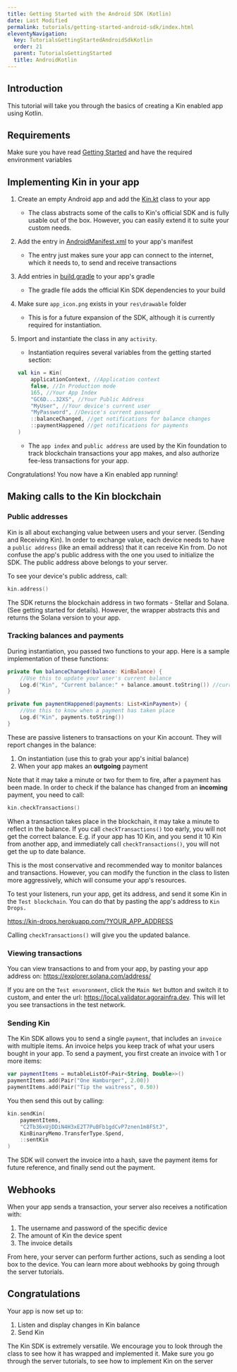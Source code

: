 ```yaml
---
title: Getting Started with the Android SDK (Kotlin)
date: Last Modified
permalink: tutorials/getting-started-android-sdk/index.html
eleventyNavigation:
  key: TutorialsGettingStartedAndroidSdkKotlin
  order: 21
  parent: TutorialsGettingStarted
  title: AndroidKotlin
---
```


## Introduction

This tutorial will take you through the basics of creating a Kin enabled app using Kotlin.

## Requirements

Make sure you have read [Getting Started](/tutorials/getting-started/) and have the required environment variables

## Implementing Kin in your app

1. Create an empty Android app and add the [Kin.kt](https://github.com/kintegrate/kin-starter-kotlin/blob/master/app/src/main/java/com/kin/kin/Kin.kt) class to your app

   - The class abstracts some of the calls to Kin's official SDK and is fully usable out of the box. However, you can easily extend it to suite your custom needs.

2. Add the entry in [AndroidManifest.xml](https://github.com/kintegrate/kin-starter-kotlin/blob/master/quick-start/AndroidManifest.xml) to your app's manifest
   - The entry just makes sure your app can connect to the internet, which it needs to, to send and receive transactions
3. Add entries in [build.gradle](https://github.com/kintegrate/kin-starter-kotlin/blob/master/quick-start/build.gradle) to your app's gradle
   - The gradle file adds the official Kin SDK dependencies to your build
4. Make sure `app_icon.png` exists in your `res\drawable` folder
   - This is for a future expansion of the SDK, although it is currently required for instantiation.
5. Import and instantiate the class in any `activity`.
   - Instantiation requires several variables from the getting started section:
   ```kotlin
   val kin = Kin(
       applicationContext, //Application context
       false, //In Production mode
       165, //Your App Index
       "GC6D...32XS", //Your Public Address
       "MyUser", //Your device's current user
       "MyPassword", //Device's current password
       ::balanceChanged, //get notifications for balance changes
       ::paymentHappened //get notifications for payments
   )
   ```
   - The `app index` and `public address` are used by the Kin foundation to track blockchain transactions your app makes, and also authorize fee-less transactions for your app.

Congratulations! You now have a Kin enabled app running!

## Making calls to the Kin blockchain

### Public addresses

Kin is all about exchanging value between users and your server. (Sending and Receiving Kin). In order to exchange value, each device needs to have a `public address` (like an email address) that it can receive Kin from. Do not confuse the app's public address with the one you used to initialize the SDK. The public address above belongs to your server.

To see your device's public address, call:

```kotlin
kin.address()
```

The SDK returns the blockchain address in two formats - Stellar and Solana. (See getting started for details). However, the wrapper abstracts this and returns the Solana version to your app.

### Tracking balances and payments

During instantiation, you passed two functions to your app. Here is a sample implementation of these functions:

```kotlin
private fun balanceChanged(balance: KinBalance) {
    //Use this to update your user's current balance
    Log.d("Kin", "Current balance:" + balance.amount.toString()) //current balance
}

private fun paymentHappened(payments: List<KinPayment>) {
    //Use this to know when a payment has taken place
    Log.d("Kin", payments.toString())
}
```

These are passive listeners to transactions on your Kin account. They will report changes in the balance:

1. On instantiation (use this to grab your app's initial balance)
2. When your app makes an **outgoing** payment

Note that it may take a minute or two for them to fire, after a payment has been made. In order to check if the balance has changed from an **incoming** payment, you need to call:

```kotlin
kin.checkTransactions()
```

When a transaction takes place in the blockchain, it may take a minute to reflect in the balance. If you call `checkTransactions()` too early, you will not get the correct balance. E.g. if your app has 10 Kin, and you send it 10 Kin from another app, and immediately call `checkTransactions()`, you will not get the up to date balance.

This is the most conservative and recommended way to monitor balances and transactions. However, you can modify the function in the class to listen more aggressively, which will consume your app's resources.

To test your listeners, run your app, get its address, and send it some Kin in the `Test blockchain`. You can do that by pasting the app's address to `Kin Drops.`

https://kin-drops.herokuapp.com/?YOUR_APP_ADDRESS

Calling `checkTransactions()` will give you the updated balance.

### Viewing transactions

You can view transactions to and from your app, by pasting your app address on: https://explorer.solana.com/address/

If you are on the `Test envoronment`, click the `Main Net` button and switch it to custom, and enter the url: https://local.validator.agorainfra.dev. This will let you see transactions in the test network.

### Sending Kin

The Kin SDK allows you to send a single `payment`, that includes an `invoice` with multiple items. An invoice helps you keep track of what your users bought in your app. To send a payment, you first create an invoice with 1 or more items:

```kotlin
var paymentItems = mutableListOf<Pair<String, Double>>()
paymentItems.add(Pair("One Hamburger", 2.00))
paymentItems.add(Pair("Tip the waitress", 0.50))
```

You then send this out by calling:

```kotlin
kin.sendKin(
    paymentItems,
    "C2Tb36xUjDDiN4H3xE2T7PuBFb1gdCvP7znen1m8FStJ",
    KinBinaryMemo.TransferType.Spend,
    ::sentKin
)
```

The SDK will convert the invoice into a hash, save the payment items for future reference, and finally send out the payment.

## Webhooks

When your app sends a transaction, your server also receives a notification with:

1. The username and password of the specific device
2. The amount of Kin the device spent
3. The invoice details

From here, your server can perform further actions, such as sending a loot box to the device. You can learn more about webhooks by going through the server tutorials.

## Congratulations

Your app is now set up to:

1. Listen and display changes in Kin balance
2. Send Kin

The Kin SDK is extremely versatile. We encourage you to look through the class to see how it has wrapped and implemented it. Make sure you go through the server tutorials, to see how to implement Kin on the server
